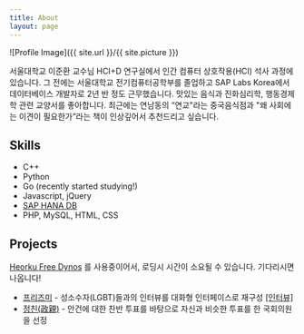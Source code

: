 ```yaml
---
title: About
layout: page
---
```

![Profile Image]({{ site.url }}/{{ site.picture }})

<p>서울대학교 이준환 교수님 HCI+D 연구실에서 인간 컴퓨터 상호작용(HCI) 석사 과정에 있습니다. 그 전에는 서울대학교 전기컴퓨터공학부를 졸업하고 SAP Labs Korea에서 데이터베이스 개발자로 2년 반 정도 근무했습니다. 맛있는 음식과 진화심리학, 행동경제학 관련 교양서를 좋아합니다. 최근에는 연남동의 “연교"라는 중국음식점과 "왜 사회에는 이견이 필요한가”라는 책이 인상깊어서 추천드리고 싶습니다. </p>



<h2>Skills</h2>

<ul class="skill-list">
	<li>C++</li>
	<li>Python</li>
	<li>Go (recently started studying!)</li>
	<li>Javascript, jQuery</li>
	<li><a href="https://en.wikipedia.org/wiki/SAP_HANA">SAP HANA DB</a></li>
	<li>PHP, MySQL, HTML, CSS</li>
</ul>

<h2>Projects</h2>

<p><a href="https://devcenter.heroku.com/articles/free-dyno-hours">Heorku Free Dynos</a> 를 사용중이어서, 로딩시 시간이 소요될 수 있습니다. 기다리시면 나옵니다!</p>

<ul>
	<li><a href="https://prismy.herokuapp.com">프리즈미</a> - 성소수자(LGBT)들과의 인터뷰를 대화형 인터페이스로 재구성 <a href="http://www.goham20.com/49586/">[인터뷰]</a></li>
	<li><a href="http://jungchin.herokuapp.com">정친(政親)</a> - 안건에 대한 찬반 투표를 바탕으로 자신과 비슷한 투표를 한 국회의원을 선정</li>
</ul>
